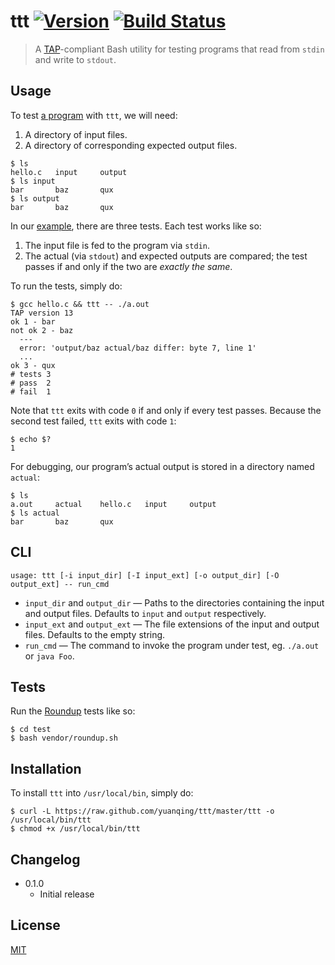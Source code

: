 # ttt [![Version](https://img.shields.io/badge/version-v0.0.0-orange.svg?style=flat)](https://github.com/yuanqing/ttt/releases) [![Build Status](https://img.shields.io/travis/yuanqing/ttt.svg?branch=master&style=flat)](https://travis-ci.org/yuanqing/ttt)

> A [TAP](http://testanything.org/)-compliant Bash utility for testing programs that read from `stdin` and write to&nbsp;`stdout`.

## Usage

To test [a program](https://github.com/yuanqing/ttt/tree/master/example/hello.c) with `ttt`, we will need:

1. A directory of input files.
2. A directory of corresponding expected output files.

```
$ ls
hello.c   input     output
$ ls input
bar       baz       qux
$ ls output
bar       baz       qux
```

In our [example](https://github.com/yuanqing/ttt/tree/master/example), there are three tests. Each test works like so:

1. The input file is fed to the program via `stdin`.
2. The actual (via `stdout`) and expected outputs are compared; the test passes if and only if the two are *exactly the same*.

To run the tests, simply do:

```
$ gcc hello.c && ttt -- ./a.out
TAP version 13
ok 1 - bar
not ok 2 - baz
  ---
  error: 'output/baz actual/baz differ: byte 7, line 1'
  ...
ok 3 - qux
# tests 3
# pass  2
# fail  1
```

Note that `ttt` exits with code `0` if and only if every test passes. Because the second test failed, `ttt` exits with code `1`:

```
$ echo $?
1
```

For debugging, our program&rsquo;s actual output is stored in a directory named `actual`:

```
$ ls
a.out     actual    hello.c   input     output
$ ls actual
bar       baz       qux
```

## CLI

```
usage: ttt [-i input_dir] [-I input_ext] [-o output_dir] [-O output_ext] -- run_cmd
```

- `input_dir` and `output_dir` &mdash; Paths to the directories containing the input and output files. Defaults to `input` and `output` respectively.
- `input_ext` and `output_ext` &mdash; The file extensions of the input and output files. Defaults to the empty string.
- `run_cmd` &mdash; The command to invoke the program under test, eg. `./a.out` or `java Foo`.

## Tests

Run the [Roundup](https://github.com/bmizerany/roundup) tests like so:

```
$ cd test
$ bash vendor/roundup.sh
```

## Installation

To install `ttt` into `/usr/local/bin`, simply do:

```
$ curl -L https://raw.github.com/yuanqing/ttt/master/ttt -o /usr/local/bin/ttt
$ chmod +x /usr/local/bin/ttt
```

## Changelog

- 0.1.0
  - Initial release

## License

[MIT](https://github.com/yuanqing/ttt/blob/master/LICENSE)
